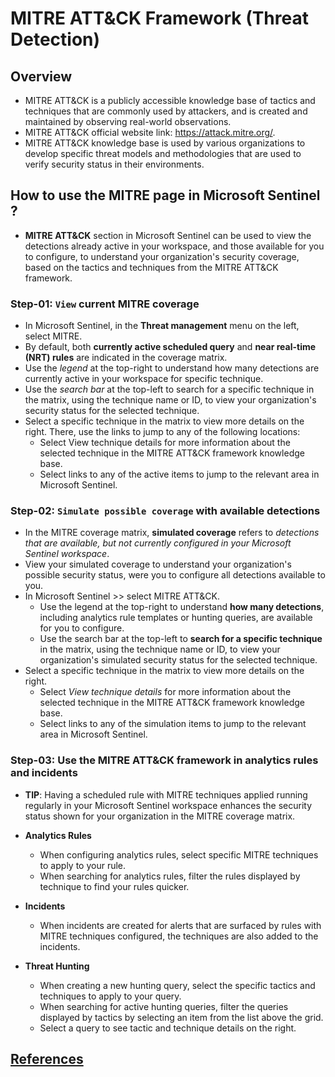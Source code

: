 # MITRE ATT&CK Framework (Threat Detection)

## Overview

- MITRE ATT&CK is a publicly accessible knowledge base of tactics and techniques that are commonly used by attackers, and is created and maintained by observing real-world observations.
- MITRE ATT&CK official website link: https://attack.mitre.org/.
- MITRE ATT&CK knowledge base is used by various organizations to develop specific threat models and methodologies that are used to verify security status in their environments.

## How to use the MITRE page in Microsoft Sentinel ?

- **MITRE ATT&CK** section in Microsoft Sentinel can be used to view the detections already active in your workspace, and those available for you to configure, to understand your organization's security coverage, based on the tactics and techniques from the MITRE ATT&CK framework.

### Step-01: `View` current MITRE coverage

- In Microsoft Sentinel, in the **Threat management** menu on the left, select MITRE.
- By default, both **currently active scheduled query** and **near real-time (NRT) rules** are indicated in the coverage matrix.
- Use the _legend_ at the top-right to understand how many detections are currently active in your workspace for specific technique.
- Use the _search bar_ at the top-left to search for a specific technique in the matrix, using the technique name or ID, to view your organization's security status for the selected technique.
- Select a specific technique in the matrix to view more details on the right. There, use the links to jump to any of the following locations:
  - Select View technique details for more information about the selected technique in the MITRE ATT&CK framework knowledge base.
  - Select links to any of the active items to jump to the relevant area in Microsoft Sentinel.

### Step-02: `Simulate possible coverage` with available detections

- In the MITRE coverage matrix, **simulated coverage** refers to _detections that are available, but not currently configured in your Microsoft Sentinel workspace_.
- View your simulated coverage to understand your organization's possible security status, were you to configure all detections available to you.
- In Microsoft Sentinel >> select MITRE ATT&CK.
  - Use the legend at the top-right to understand **how many detections**, including analytics rule templates or hunting queries, are available for you to configure.
  - Use the search bar at the top-left to **search for a specific technique** in the matrix, using the technique name or ID, to view your organization's simulated security status for the selected technique.
- Select a specific technique in the matrix to view more details on the right.
  - Select _View technique details_ for more information about the selected technique in the MITRE ATT&CK framework knowledge base.
  - Select links to any of the simulation items to jump to the relevant area in Microsoft Sentinel.

### Step-03: Use the MITRE ATT&CK framework in analytics rules and incidents

- **TIP**: Having a scheduled rule with MITRE techniques applied running regularly in your Microsoft Sentinel workspace enhances the security status shown for your organization in the MITRE coverage matrix.
- **Analytics Rules**

  - When configuring analytics rules, select specific MITRE techniques to apply to your rule.
  - When searching for analytics rules, filter the rules displayed by technique to find your rules quicker.

- **Incidents**

  - When incidents are created for alerts that are surfaced by rules with MITRE techniques configured, the techniques are also added to the incidents.

- **Threat Hunting**
  - When creating a new hunting query, select the specific tactics and techniques to apply to your query.
  - When searching for active hunting queries, filter the queries displayed by tactics by selecting an item from the list above the grid.
  - Select a query to see tactic and technique details on the right.

## [References]()
